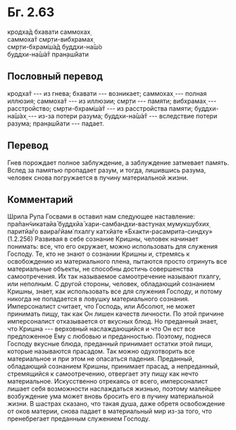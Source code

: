 # Бг. 2.63
кродха̄д бхавати саммохах̣<br/>
саммоха̄т смр̣ти-вибхрамах̣<br/>
смр̣ти-бхрам̇ш́а̄д буддхи-на̄ш́о<br/>
буддхи-на̄ш́а̄т пран̣аш́йати
## Пословный перевод

кродха̄т --- из гнева; бхавати --- возникает; саммохах̣ --- полная
иллюзия; саммоха̄т --- из иллюзии; смр̣ти --- памяти; вибхрамах̣ ---
расстройство; смр̣ти-бхрам̇ш́а̄т --- из расстройства памяти; буддхи-на̄ш́ах̣
--- из-за потери разума; буддхи-на̄ш́а̄т --- вследствие потери разума;
пран̣аш́йати --- падает.

## Перевод

Гнев порождает полное заблуждение, а заблуждение затмевает память. Вслед
за памятью пропадает разум, и тогда, лишившись разума, человек снова
погружается в пучину материальной жизни.

## Комментарий

Шрила Рупа Госвами в оставил нам следующее наставление: пра̄пан̃чикатайа̄
буддхйа̄ хари-самбандхи-вастунах̣ мумукшубхих̣ паритйа̄го ваира̄гйам̇ пхалгу
катхйате «Бхакти-расамрита-синдху» (1.2.256) Развивая в себе сознание
Кришны, человек начинает понимать: все, что его окружает, можно
использовать для служения Господу. Те, кто не знают о сознании Кришны и,
стремясь к освобождению из материального плена, пытаются просто отринуть
все материальные объекты, не способны достичь совершенства
самоотречения. Их так называемое самоотречение называют пхалгу, или
неполным. С другой стороны, человек, обладающий сознанием Кришны, знает,
как использовать все для служения Господу, и потому никогда не
попадается в ловушку материального сознания. Имперсоналист считает, что
Господь, или Абсолют, не может принимать пищу, так как Он лишен качеств
личности. По этой причине имперсоналист отказывается от вкусных блюд. Но
преданный знает, что Кришна --- верховный наслаждающийся и что Он ест
все предложенное Ему с любовью и преданностью. Поэтому, поднеся Господу
вкусные блюда, преданный принимает остатки этой пищи, которые называются
прасадом. Так можно одухотворить все материальное и при этом не
опасаться падения. Преданный, обладающий сознанием Кришны, принимает
прасад, а непреданный, стремящийся к самоотречению, отвергает эту пищу
как нечто материальное. Искусственно отрекаясь от всего, имперсоналист
лишает себя возможности наслаждаться жизнью, поэтому малейшее
возбуждение ума может вновь бросить его в пучину материальной жизни. В
шастрах сказано, что такая душа, даже обретя освобождение от оков
материи, снова падает в материальный мир из-за того, что пренебрегает
преданным служением Господу.
